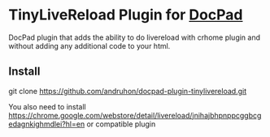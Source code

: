 # TinyLiveReload Plugin for [DocPad](http://docpad.org)

DocPad plugin that adds the ability to do livereload with crhome plugin and without adding any additional code to your html.

## Install

git clone https://github.com/andruhon/docpad-plugin-tinylivereload.git

You also need to install https://chrome.google.com/webstore/detail/livereload/jnihajbhpnppcggbcgedagnkighmdlei?hl=en or compatible plugin